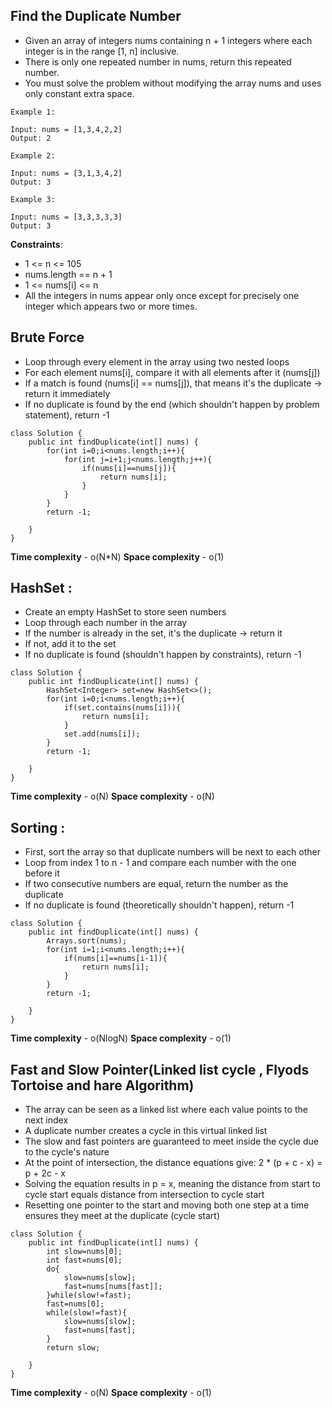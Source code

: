 ## Find the Duplicate Number

- Given an array of integers nums containing n + 1 integers where each integer is in the range [1, n] inclusive.
- There is only one repeated number in nums, return this repeated number.
- You must solve the problem without modifying the array nums and uses only constant extra space.

```
Example 1:

Input: nums = [1,3,4,2,2]
Output: 2

Example 2:

Input: nums = [3,1,3,4,2]
Output: 3

Example 3:

Input: nums = [3,3,3,3,3]
Output: 3
```

**Constraints**:
- 1 <= n <= 105
- nums.length == n + 1
- 1 <= nums[i] <= n
- All the integers in nums appear only once except for precisely one integer which appears two or more times.

## Brute Force

- Loop through every element in the array using two nested loops
- For each element nums[i], compare it with all elements after it (nums[j])
- If a match is found (nums[i] == nums[j]), that means it's the duplicate → return it immediately
- If no duplicate is found by the end (which shouldn't happen by problem statement), return -1

```
class Solution {
    public int findDuplicate(int[] nums) {
        for(int i=0;i<nums.length;i++){
            for(int j=i+1;j<nums.length;j++){
                if(nums[i]==nums[j]){
                    return nums[i];
                }
            }
        }
        return -1;
        
    }
}
```

**Time complexity** - o(N*N)
**Space complexity** - o(1)

## HashSet :

- Create an empty HashSet to store seen numbers
- Loop through each number in the array
- If the number is already in the set, it's the duplicate → return it
- If not, add it to the set
- If no duplicate is found (shouldn't happen by constraints), return -1

```
class Solution {
    public int findDuplicate(int[] nums) {
        HashSet<Integer> set=new HashSet<>();
        for(int i=0;i<nums.length;i++){
            if(set.contains(nums[i])){
                return nums[i];
            }
            set.add(nums[i]);
        }
        return -1;
        
    }
}
```

**Time complexity** - o(N)
**Space complexity** - o(N)

## Sorting :

- First, sort the array so that duplicate numbers will be next to each other
- Loop from index 1 to n - 1 and compare each number with the one before it
- If two consecutive numbers are equal, return the number as the duplicate
- If no duplicate is found (theoretically shouldn't happen), return -1

```
class Solution {
    public int findDuplicate(int[] nums) {
        Arrays.sort(nums);
        for(int i=1;i<nums.length;i++){
            if(nums[i]==nums[i-1]){
                return nums[i];
            }
        }
        return -1;
        
    }
}
```

**Time complexity** - o(NlogN)
**Space complexity** - o(1)



## Fast and Slow Pointer(Linked list cycle , Flyods Tortoise and hare Algorithm)

- The array can be seen as a linked list where each value points to the next index
- A duplicate number creates a cycle in this virtual linked list
- The slow and fast pointers are guaranteed to meet inside the cycle due to the cycle's nature
- At the point of intersection, the distance equations give: 2 * (p + c - x) = p + 2c - x
- Solving the equation results in p = x, meaning the distance from start to cycle start equals distance from intersection to cycle start
- Resetting one pointer to the start and moving both one step at a time ensures they meet at the duplicate (cycle start)

```
class Solution {
    public int findDuplicate(int[] nums) {
        int slow=nums[0];
        int fast=nums[0];
        do{
            slow=nums[slow];
            fast=nums[nums[fast]];
        }while(slow!=fast);
        fast=nums[0];
        while(slow!=fast){
            slow=nums[slow];
            fast=nums[fast];
        }
        return slow;
        
    }
}
```

**Time complexity** - o(N)
**Space complexity** - o(1)
    
